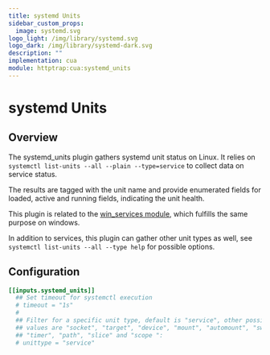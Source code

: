 ```yaml
---
title: systemd Units
sidebar_custom_props:
  image: systemd.svg
logo_light: /img/library/systemd.svg
logo_dark: /img/library/systemd-dark.svg
description: ""
implementation: cua
module: httptrap:cua:systemd_units
---
```


# systemd Units

## Overview

The systemd_units plugin gathers systemd unit status on Linux. It relies on
`systemctl list-units --all --plain --type=service` to collect data on service status.

The results are tagged with the unit name and provide enumerated fields for
loaded, active and running fields, indicating the unit health.

This plugin is related to the [win_services module](https://github.com/circonus-labs/circonus-unified-agent/blob/master/plugins/inputs/win_services), which
fulfills the same purpose on windows.

In addition to services, this plugin can gather other unit types as well,
see `systemctl list-units --all --type help` for possible options.

## Configuration

```toml
[[inputs.systemd_units]]
  ## Set timeout for systemctl execution
  # timeout = "1s"
  #
  ## Filter for a specific unit type, default is "service", other possible
  ## values are "socket", "target", "device", "mount", "automount", "swap",
  ## "timer", "path", "slice" and "scope ":
  # unittype = "service"
```

